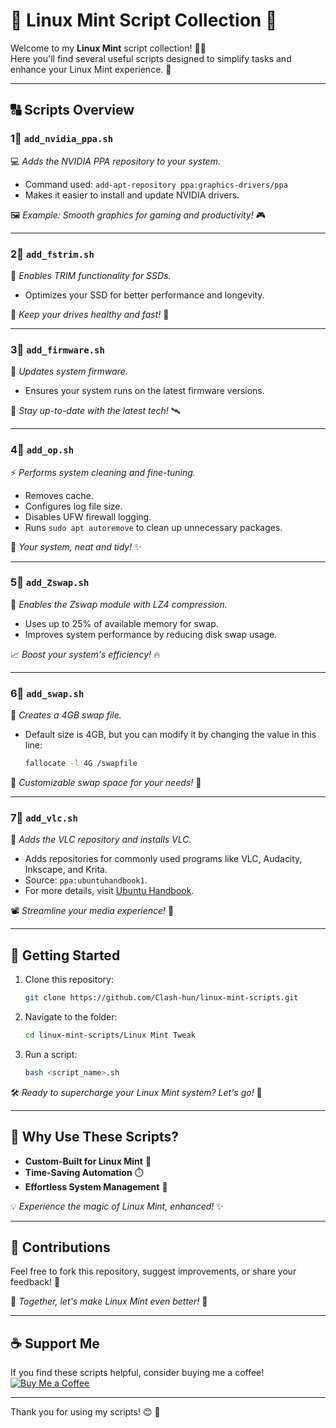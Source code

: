 # 🐧 Linux Mint Script Collection 🍃

Welcome to my **Linux Mint** script collection! 🌱✨  
Here you'll find several useful scripts designed to simplify tasks and enhance your Linux Mint experience. 🚀

---

## 🔠 Scripts Overview

### 1⃣ **`add_nvidia_ppa.sh`**
💻 *Adds the NVIDIA PPA repository to your system.*  
- Command used: `add-apt-repository ppa:graphics-drivers/ppa`  
- Makes it easier to install and update NVIDIA drivers.  

🖼️ *Example: Smooth graphics for gaming and productivity!* 🎮

---

### 2⃣ **`add_fstrim.sh`**
📂 *Enables TRIM functionality for SSDs.*  
- Optimizes your SSD for better performance and longevity.  

🌿 *Keep your drives healthy and fast!* 🚀

---

### 3⃣ **`add_firmware.sh`**
🔄 *Updates system firmware.*  
- Ensures your system runs on the latest firmware versions.  

📡 *Stay up-to-date with the latest tech!* 🛰️

---

### 4⃣ **`add_op.sh`**
⚡ *Performs system cleaning and fine-tuning.*  
- Removes cache.  
- Configures log file size.  
- Disables UFW firewall logging.  
- Runs `sudo apt autoremove` to clean up unnecessary packages.  

🧹 *Your system, neat and tidy!* ✨

---

### 5⃣ **`add_Zswap.sh`**
🔧 *Enables the Zswap module with LZ4 compression.*  
- Uses up to 25% of available memory for swap.  
- Improves system performance by reducing disk swap usage.  

📈 *Boost your system's efficiency!* 🔥

---

### 6⃣ **`add_swap.sh`**
📂 *Creates a 4GB swap file.*  
- Default size is 4GB, but you can modify it by changing the value in this line:  
  ```bash
  fallocate -l 4G /swapfile
  ```  

🔄 *Customizable swap space for your needs!* 💾

---

### 7⃣ **`add_vlc.sh`**
🎥 *Adds the VLC repository and installs VLC.*  
- Adds repositories for commonly used programs like VLC, Audacity, Inkscape, and Krita.  
- Source: `ppa:ubuntuhandbook1`.  
- For more details, visit [Ubuntu Handbook](https://ubuntuhandbook.org/).  

📽️ *Streamline your media experience!* 🍿

---

## 🚀 Getting Started

1. Clone this repository:  
   ```bash
   git clone https://github.com/Clash-hun/linux-mint-scripts.git
   ```  
2. Navigate to the folder:  
   ```bash
   cd linux-mint-scripts/Linux Mint Tweak
   ```  
3. Run a script:  
   ```bash
   bash <script_name>.sh
   ```  

🛠️ *Ready to supercharge your Linux Mint system? Let's go!* 🌟

---

## 🌟 Why Use These Scripts?  
- **Custom-Built for Linux Mint** 🌱  
- **Time-Saving Automation** ⏱️  
- **Effortless System Management** 🔧  

💡 *Experience the magic of Linux Mint, enhanced!* ✨

---

## 🤝 Contributions

Feel free to fork this repository, suggest improvements, or share your feedback! 💚  

🌈 *Together, let's make Linux Mint even better!* 🥳

---

## ☕ Support Me

If you find these scripts helpful, consider buying me a coffee!  
[![Buy Me a Coffee](https://img.shields.io/badge/Buy%20Me%20a%20Coffee-%23FFDD00.svg?style=for-the-badge&logo=buy-me-a-coffee&logoColor=black)](https://paypal.me/clash2un?country.x=HU&locale.x=hu_HU)  

---

Thank you for using my scripts! 😊 🌿
